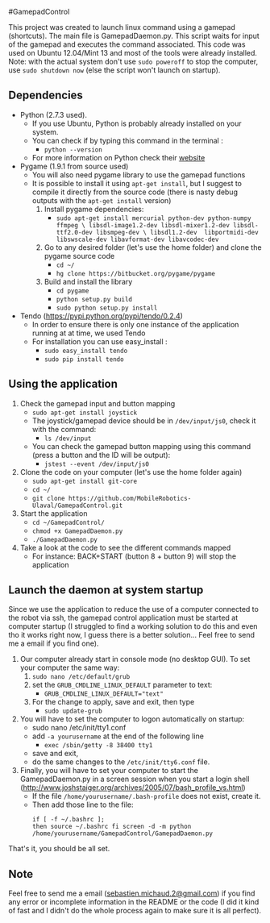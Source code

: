 #GamepadControl

This project was created to launch linux command using a gamepad (shortcuts). The main file is GamepadDaemon.py. This script waits for input of the gamepad and executes the command associated. This code was used on Ubuntu 12.04/Mint 13 and most of the tools were already installed. Note: with the actual system don't use ``sudo poweroff`` to stop the computer, use ``sudo shutdown now`` (else the script won't launch on startup). 


## Dependencies
- Python (2.7.3 used). 
    - If you use Ubuntu, Python is probably already installed on your system. 
    - You can check if by typing this command in the terminal : 
        - ``python --version``
    - For more information on Python check their [website](https://www.python.org/)
- Pygame (1.9.1 from source used)
    - You will also need pygame library to use the gamepad functions
    - It is possible to install it using ``apt-get install``, but I suggest to compile it directly from the source code (there is nasty debug outputs with the ``apt-get install`` version)
        1. Install pygame dependencies:
            - ``sudo apt-get install mercurial python-dev python-numpy ffmpeg \
            libsdl-image1.2-dev libsdl-mixer1.2-dev libsdl-ttf2.0-dev libsmpeg-dev \
            libsdl1.2-dev  libportmidi-dev libswscale-dev libavformat-dev libavcodec-dev``
        2. Go to any desired folder (let's use the home folder) and clone the pygame source code
            - ``cd ~/``
            - ``hg clone https://bitbucket.org/pygame/pygame``
        3. Build and install the library
            - ``cd pygame``
            - ``python setup.py build``
            - ``sudo python setup.py install``
- Tendo (https://pypi.python.org/pypi/tendo/0.2.4)
    - In order to ensure there is only one instance of the application running at at time, we used Tendo
    - For installation you can use easy_install :
        - ``sudo easy_install tendo``
        - ``sudo pip install tendo``

## Using the application
1. Check the gamepad input and button mapping
    - ``sudo apt-get install joystick``
    - The joystick/gamepad device should be in ``/dev/input/js0``, check it with the command: 
        - ``ls /dev/input``
    - You can check the gamepad button mapping using this command (press a button and the ID will be output):
        - ``jstest --event /dev/input/js0``
2. Clone the code on your computer (let's use the home folder again)
    - ``sudo apt-get install git-core``
    - ``cd ~/``
    - ``git clone https://github.com/MobileRobotics-Ulaval/GamepadControl.git``
3. Start the application
    - ``cd ~/GamepadControl/``
    - ``chmod +x GamepadDaemon.py``
    - ``./GamepadDaemon.py``
4. Take a look at the code to see the different commands mapped
    - For instance: BACK+START (button 8 + button 9) will stop the application

## Launch the daemon at system startup
Since we use the application to reduce the use of a computer connected to the robot via ssh, the gamepad control application must be started at computer startup (I struggled to find a working solution to do this and even tho it works right now, I guess there is a better solution... Feel free to send me a email if you find one).

1. Our computer already start in console mode (no desktop GUI). To set your computer the same way:
    1. ``sudo nano /etc/default/grub``
    2. set the ``GRUB_CMDLINE_LINUX_DEFAULT`` parameter to text:
        - ``GRUB_CMDLINE_LINUX_DEFAULT="text"``
    3. For the change to apply, save and exit, then type
        - ``sudo update-grub``
2. You will have to set the computer to logon automatically on startup:
    - sudo nano /etc/init/tty1.conf
    - add ``-a yourusername`` at the end of the following line 
        - ``exec /sbin/getty -8 38400 tty1``
    - save and exit,
    - do the same changes to the ``/etc/init/tty6.conf`` file.
3. Finally, you will have to set your computer to start the GamepadDaemon.py in a screen session when you start a login shell (http://www.joshstaiger.org/archives/2005/07/bash_profile_vs.html)
    - If the file ``/home/yourusername/.bash-profile`` does not exist, create it.
    - Then add those line to the file: <pre><code>if [ -f ~/.bashrc ]; then
            source ~/.bashrc
    fi
    screen -d -m python /home/yourusername/GamepadControl/GamepadDaemon.py
    </pre></code>


That's it, you should be all set.

## Note
Feel free to send me a email (sebastien.michaud.2@gmail.com) if you find any error or incomplete information in the README or the code (I did it kind of fast and I didn't do the whole process again to make sure it is all perfect).
